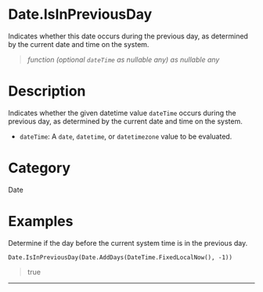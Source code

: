 ﻿# Date.IsInPreviousDay
Indicates whether this date occurs during the previous day, as determined by the current date and time on the system.
> _function (optional <code>dateTime</code> as nullable any) as nullable any_
# Description 
Indicates whether the given datetime value <code>dateTime</code> occurs during the previous day, as determined by the current date and time on the system.
      <ul>
      <li><code>dateTime</code>: A <code>date</code>, <code>datetime</code>, or <code>datetimezone</code> value to be evaluated.</li>
      </ul>

# Category 
Date
# Examples 
Determine if the day before the current system time is in the previous day.
```
Date.IsInPreviousDay(Date.AddDays(DateTime.FixedLocalNow(), -1))
```
> true
***
